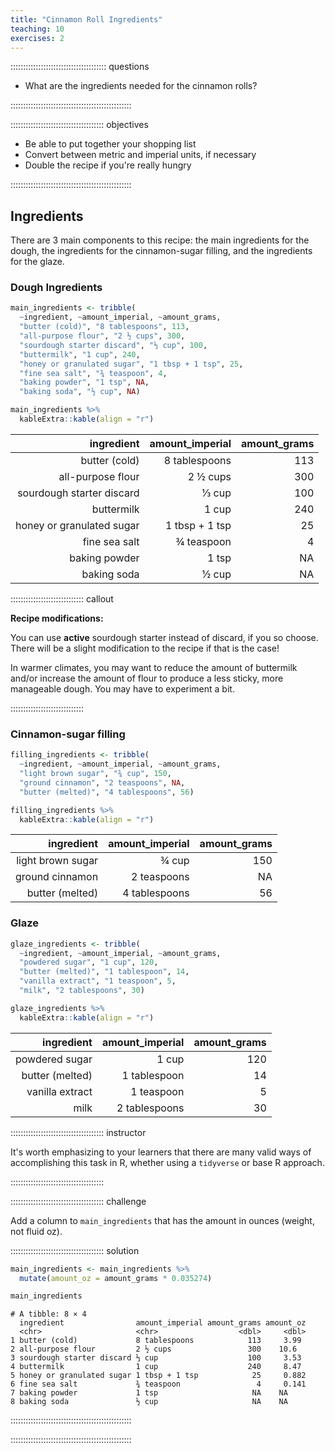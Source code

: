 ```yaml
---
title: "Cinnamon Roll Ingredients"
teaching: 10
exercises: 2
---
```


:::::::::::::::::::::::::::::::::::::: questions 

- What are the ingredients needed for the cinnamon rolls?

::::::::::::::::::::::::::::::::::::::::::::::::

::::::::::::::::::::::::::::::::::::: objectives

- Be able to put together your shopping list
- Convert between metric and imperial units, if necessary
- Double the recipe if you're really hungry

::::::::::::::::::::::::::::::::::::::::::::::::




## Ingredients

There are 3 main components to this recipe: the main ingredients for the dough, the ingredients for the cinnamon-sugar filling, and the ingredients for the glaze.

### Dough Ingredients


```r
main_ingredients <- tribble(
  ~ingredient, ~amount_imperial, ~amount_grams,
  "butter (cold)", "8 tablespoons", 113,
  "all-purpose flour", "2 ½ cups", 300,
  "sourdough starter discard", "⅓ cup", 100,
  "buttermilk", "1 cup", 240,
  "honey or granulated sugar", "1 tbsp + 1 tsp", 25,
  "fine sea salt", "¾ teaspoon", 4,
  "baking powder", "1 tsp", NA,
  "baking soda", "½ cup", NA)

main_ingredients %>% 
  kableExtra::kable(align = "r")
```

<table>
 <thead>
  <tr>
   <th style="text-align:right;"> ingredient </th>
   <th style="text-align:right;"> amount_imperial </th>
   <th style="text-align:right;"> amount_grams </th>
  </tr>
 </thead>
<tbody>
  <tr>
   <td style="text-align:right;"> butter (cold) </td>
   <td style="text-align:right;"> 8 tablespoons </td>
   <td style="text-align:right;"> 113 </td>
  </tr>
  <tr>
   <td style="text-align:right;"> all-purpose flour </td>
   <td style="text-align:right;"> 2 ½ cups </td>
   <td style="text-align:right;"> 300 </td>
  </tr>
  <tr>
   <td style="text-align:right;"> sourdough starter discard </td>
   <td style="text-align:right;"> ⅓ cup </td>
   <td style="text-align:right;"> 100 </td>
  </tr>
  <tr>
   <td style="text-align:right;"> buttermilk </td>
   <td style="text-align:right;"> 1 cup </td>
   <td style="text-align:right;"> 240 </td>
  </tr>
  <tr>
   <td style="text-align:right;"> honey or granulated sugar </td>
   <td style="text-align:right;"> 1 tbsp + 1 tsp </td>
   <td style="text-align:right;"> 25 </td>
  </tr>
  <tr>
   <td style="text-align:right;"> fine sea salt </td>
   <td style="text-align:right;"> ¾ teaspoon </td>
   <td style="text-align:right;"> 4 </td>
  </tr>
  <tr>
   <td style="text-align:right;"> baking powder </td>
   <td style="text-align:right;"> 1 tsp </td>
   <td style="text-align:right;"> NA </td>
  </tr>
  <tr>
   <td style="text-align:right;"> baking soda </td>
   <td style="text-align:right;"> ½ cup </td>
   <td style="text-align:right;"> NA </td>
  </tr>
</tbody>
</table>

::::::::::::::::::::::::::::: callout

**Recipe modifications:**

You can use **active** sourdough starter instead of discard, if you so choose. There will be a slight modification to the recipe if that is the case!

In warmer climates, you may want to reduce the amount of buttermilk and/or increase the amount of flour to produce a less sticky, more manageable dough. You may have to experiment a bit.

:::::::::::::::::::::::::::::

### Cinnamon-sugar filling


```r
filling_ingredients <- tribble(
  ~ingredient, ~amount_imperial, ~amount_grams,
  "light brown sugar", "¾ cup", 150,
  "ground cinnamon", "2 teaspoons", NA,
  "butter (melted)", "4 tablespoons", 56)

filling_ingredients %>% 
  kableExtra::kable(align = "r")
```

<table>
 <thead>
  <tr>
   <th style="text-align:right;"> ingredient </th>
   <th style="text-align:right;"> amount_imperial </th>
   <th style="text-align:right;"> amount_grams </th>
  </tr>
 </thead>
<tbody>
  <tr>
   <td style="text-align:right;"> light brown sugar </td>
   <td style="text-align:right;"> ¾ cup </td>
   <td style="text-align:right;"> 150 </td>
  </tr>
  <tr>
   <td style="text-align:right;"> ground cinnamon </td>
   <td style="text-align:right;"> 2 teaspoons </td>
   <td style="text-align:right;"> NA </td>
  </tr>
  <tr>
   <td style="text-align:right;"> butter (melted) </td>
   <td style="text-align:right;"> 4 tablespoons </td>
   <td style="text-align:right;"> 56 </td>
  </tr>
</tbody>
</table>


### Glaze 


```r
glaze_ingredients <- tribble(
  ~ingredient, ~amount_imperial, ~amount_grams,
  "powdered sugar", "1 cup", 120,
  "butter (melted)", "1 tablespoon", 14,
  "vanilla extract", "1 teaspoon", 5,
  "milk", "2 tablespoons", 30)

glaze_ingredients %>% 
  kableExtra::kable(align = "r")
```

<table>
 <thead>
  <tr>
   <th style="text-align:right;"> ingredient </th>
   <th style="text-align:right;"> amount_imperial </th>
   <th style="text-align:right;"> amount_grams </th>
  </tr>
 </thead>
<tbody>
  <tr>
   <td style="text-align:right;"> powdered sugar </td>
   <td style="text-align:right;"> 1 cup </td>
   <td style="text-align:right;"> 120 </td>
  </tr>
  <tr>
   <td style="text-align:right;"> butter (melted) </td>
   <td style="text-align:right;"> 1 tablespoon </td>
   <td style="text-align:right;"> 14 </td>
  </tr>
  <tr>
   <td style="text-align:right;"> vanilla extract </td>
   <td style="text-align:right;"> 1 teaspoon </td>
   <td style="text-align:right;"> 5 </td>
  </tr>
  <tr>
   <td style="text-align:right;"> milk </td>
   <td style="text-align:right;"> 2 tablespoons </td>
   <td style="text-align:right;"> 30 </td>
  </tr>
</tbody>
</table>

::::::::::::::::::::::::::::::::::::: instructor

It's worth emphasizing to your learners that there are many valid ways of accomplishing this task in R, whether using a `tidyverse` or base R approach.

::::::::::::::::::::::::::::::::::::: 


::::::::::::::::::::::::::::::::::::: challenge

Add a column to `main_ingredients` that has the amount in ounces (weight, not fluid oz).

::::::::::::::::::::::::::::::::::::: solution


```r
main_ingredients <- main_ingredients %>% 
  mutate(amount_oz = amount_grams * 0.035274)

main_ingredients
```

```{.output}
# A tibble: 8 × 4
  ingredient                amount_imperial amount_grams amount_oz
  <chr>                     <chr>                  <dbl>     <dbl>
1 butter (cold)             8 tablespoons            113     3.99 
2 all-purpose flour         2 ½ cups                 300    10.6  
3 sourdough starter discard ⅓ cup                    100     3.53 
4 buttermilk                1 cup                    240     8.47 
5 honey or granulated sugar 1 tbsp + 1 tsp            25     0.882
6 fine sea salt             ¾ teaspoon                 4     0.141
7 baking powder             1 tsp                     NA    NA    
8 baking soda               ½ cup                     NA    NA    
```


::::::::::::::::::::::::::::::::::::::::::::::::

::::::::::::::::::::::::::::::::::::::::::::::::
